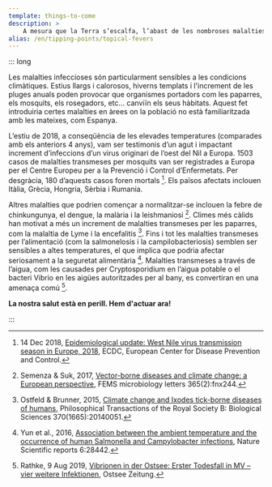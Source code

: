 ```yaml
---
template: things-to-come
description: >
    A mesura que la Terra s’escalfa, l’abast de les nombroses malalties infecciones es traslladen cap al nord, afectant a Europa inclusivament. Les malalties tropicals com la Malaria, Dengue, Zika, Chikungunya, el virus d’Est del Nil… s’estan convertint en un seriosa amenaça per a nosaltres.
alias: /en/tipping-points/topical-fevers
---
```


::: long

Les malalties infeccioses són particularment sensibles a les condicions climàtiques. Estius llargs i calorosos, hiverns templats i l'increment de les pluges anuals poden provocar que organismes portadors com les paparres, els mosquits, els rosegadors, etc…  canviïn els seus hàbitats. Aquest fet introduiria certes malalties en àrees on la població no està familiaritzada amb les mateixes, com Espanya.

L’estiu de 2018, a conseqüència de les elevades temperatures  (comparades amb els anteriors 4 anys), vam ser testimonis d’un agut i impactant increment d’infeccions d’un virus originari de l’oest del Nil a Europa. 1503 casos de malalties transmeses per mosquits van ser registrades a Europa per el Centre Europeu per a la Prevenció i Control d’Enfermetats. Per desgràcia, 180 d’aquests casos foren mortals [^ECDC]. Els països afectats inclouen Itàlia, Grècia, Hongria, Sèrbia i Rumania.

Altres malalties que podrien començar a normalitzar-se inclouen la febre de chinkungunya, el dengue, la malària i la leishmaniosi [^Semenza2017]. Climes més càlids han motivat a més un increment de malalties transmeses per les paparres, com la malaltia de Lyme i la encefalitis [^Ostfeld2015]. Fins i tot les malalties transmeses per l’alimentació (com la salmonelosis i la campilobacteriosis) semblen ser sensibles a altes temperatures, el que implica que podria  afectar seriosament a la seguretat alimentària [^Yun2016]. Malalties transmeses a través de l’aigua, com les causades per Cryptosporidium en l’aigua potable o el bacteri Vibrio en les aigües autoritzades per al bany, es convertiran en una amenaça comú [^Rathke2019].

**La nostra salut està en perill. Hem d'actuar ara!**

:::

[^ECDC]: 14 Dec 2018, [Epidemiological update: West Nile virus transmission season in Europe, 2018](https://ecdc.europa.eu/en/news-events/epidemiological-update-west-nile-virus-transmission-season-europe-2018), ECDC, European Center for Disease Prevention and Control.

[^Semenza2017]: Semenza & Suk, 2017, [Vector-borne diseases and climate change: a European perspective](https://academic.oup.com/femsle/article/365/2/fnx244/4631076), FEMS microbiology letters 365(2):fnx244.

[^Ostfeld2015]: Ostfeld & Brunner, 2015, [Climate change and Ixodes tick-borne diseases of humans](https://royalsocietypublishing.org/doi/full/10.1098/rstb.2014.0051), Philosophical Transactions of the Royal Society B: Biological Sciences 370(1665):20140051.

[^Yun2016]: Yun et al., 2016, [Association between the ambient temperature and the occurrence of human Salmonella and Campylobacter infections](https://www.nature.com/articles/srep28442), Nature Scientific reports 6:28442.

[^Rathke2019]: Rathke, 9 Aug 2019, [Vibrionen in der Ostsee: Erster Todesfall in MV – vier weitere Infektionen](https://www.ostsee-zeitung.de/Nachrichten/MV-aktuell/Vibrionen-in-der-Ostsee-Erster-Todesfall-in-MV-vier-weitere-Infektionen), Ostsee Zeitung.
